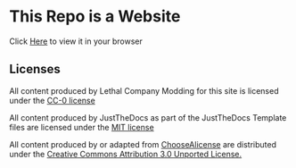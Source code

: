 # This Repo is a Website

Click [Here](https://lethalcompanymodding.github.io/Thunderstore/) to view it in your browser

## Licenses

All content produced by Lethal Company Modding for this site is licensed under the [CC-0 license](LICENSE)

All content produced by JustTheDocs as part of the JustTheDocs Template files are licensed under the [MIT license](LICENSE-THIRDPARTY-JUSTTHEDOCS)

All content produced by or adapted from [ChooseAlicense](https://choosealicense.com/) are distributed under the [Creative Commons Attribution 3.0 Unported License.](https://creativecommons.org/licenses/by/3.0/)